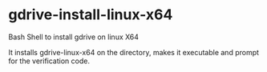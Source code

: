 # gdrive-install-linux-x64

Bash Shell to install gdrive on linux X64

It installs gdrive-linux-x64 on the directory, makes it executable and prompt for the verification code.
